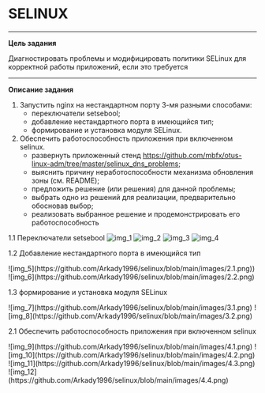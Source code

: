 # SELINUX
___
<b>Цель задания</b>
<p>Диагностировать проблемы и модифицировать политики SELinux для корректной работы приложений, если это требуется</p>

___

<b>Описание задания</b>
1. Запустить nginx на нестандартном порту 3-мя разными способами:
    * переключатели setsebool;
    * добавление нестандартного порта в имеющийся тип;
    * формирование и установка модуля SELinux.
2. Обеспечить работоспособность приложения при включенном selinux.
    * развернуть приложенный стенд https://github.com/mbfx/otus-linux-adm/tree/master/selinux_dns_problems;
    * выяснить причину неработоспособности механизма обновления зоны (см. README);
    * предложить решение (или решения) для данной проблемы;
    * выбрать одно из решений для реализации, предварительно обосновав выбор;
    * реализовать выбранное решение и продемонстрировать его работоспособность

1.1 Переключатели setsebool
![img_1](https://github.com/Arkady1996/selinux/blob/main/images/1.1.png)
![img_2](https://github.com/Arkady1996/selinux/blob/main/images/1.2.png)
![img_3](https://github.com/Arkady1996/selinux/blob/main/images/1.3.png)
![img_4](https://github.com/Arkady1996/selinux/blob/main/images/1.4.png)
<p>1.2 Добавление нестандартного порта в имеющийся тип</p>
![img_5](https://github.com/Arkady1996/selinux/blob/main/images/2.1.png))
![img_6](https://github.com/Arkady1996/selinux/blob/main/images/2.2.png)
<p>1.3 формирование и установка модуля SELinux</p>
![img_7](https://github.com/Arkady1996/selinux/blob/main/images/3.1.png)
![img_8](https://github.com/Arkady1996/selinux/blob/main/images/3.2.png)
<p>2.1 Обеспечить работоспособность приложения при включенном selinux</p>
![img_9](https://github.com/Arkady1996/selinux/blob/main/images/4.1.png)
![img_10](https://github.com/Arkady1996/selinux/blob/main/images/4.2.png)
![img_11](https://github.com/Arkady1996/selinux/blob/main/images/4.3.png)
![img_12](https://github.com/Arkady1996/selinux/blob/main/images/4.4.png)
